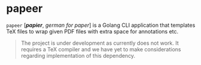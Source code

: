 # papeer

`papeer` [***papier***, *german for paper*] is a Golang CLI application that templates TeX files to wrap given PDF files with extra space for annotations etc.

> The project is under development as currently does not work. It requires a TeX compiler and we have yet to make considerations regarding implementation of this dependency.

